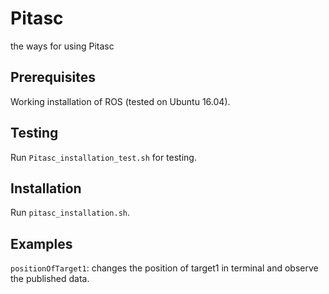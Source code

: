 # Pitasc
the ways for using Pitasc

## Prerequisites
Working installation of ROS (tested on Ubuntu 16.04).

## Testing
Run `Pitasc_installation_test.sh` for testing.

## Installation
Run `pitasc_installation.sh`.

## Examples
`positionOfTarget1`: changes the position of target1 in terminal and observe the published data.
